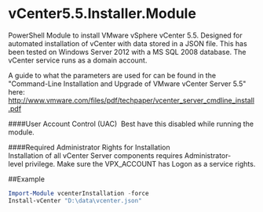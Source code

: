 vCenter5.5.Installer.Module
===========================

PowerShell Module to install VMware vSphere vCenter 5.5.  Designed for automated installation of vCenter with data stored in a JSON file. This has been tested on Windows Server 2012 with a MS SQL 2008 database. The vCenter service runs as a domain account. 

A guide to what the parameters are used for can be found in the "Command-Line Installation and 
Upgrade of VMware vCenter Server 5.5" here: http://www.vmware.com/files/pdf/techpaper/vcenter_server_cmdline_install.pdf

####User Account Control (UAC) 
Best have this disabled while running the module.

####Required Administrator Rights for Installation
Installation of all vCenter Server components requires Administrator‐level privilege. Make sure the VPX_ACCOUNT has Logon as a service rights. 

##Example 
```powershell
Import-Module vcenterInstallation -force
Install-vCenter "D:\data\vcenter.json"
```
